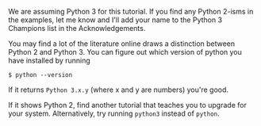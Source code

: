 We are assuming Python 3 for this tutorial. If you find any Python 2-isms in the examples, let me know and I'll add your name to the Python 3 Champions list in the Acknowledgements.  

You may find a lot of the literature online draws a distinction between Python 2 and Python 3. You can figure out which version of python you have installed by running

```
$ python --version
```

If it returns `Python 3.x.y` (where x and y are numbers) you're good.

If it shows Python 2, find another tutorial that teaches you to upgrade for your system. Alternatively, try running `python3` instead of `python`.
